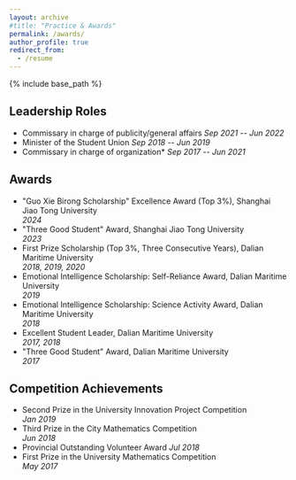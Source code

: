 ```yaml
---
layout: archive
#title: "Practice & Awards"
permalink: /awards/
author_profile: true
redirect_from:
  - /resume
---
```

{% include base_path %}

## Leadership Roles
- Commissary in charge of publicity/general affairs
  _Sep 2021 -- Jun 2022_
- Minister of the Student Union
  _Sep 2018 -- Jun 2019_
- Commissary in charge of organization* 
  _Sep 2017 -- Jun 2021_

## Awards
- "Guo Xie Birong Scholarship" Excellence Award (Top 3%), Shanghai Jiao Tong University  
  _2024_
- "Three Good Student" Award, Shanghai Jiao Tong University  
  _2023_
- First Prize Scholarship (Top 3%, Three Consecutive Years), Dalian Maritime University  
  _2018, 2019, 2020_
- Emotional Intelligence Scholarship: Self-Reliance Award, Dalian Maritime University  
  _2019_
- Emotional Intelligence Scholarship: Science Activity Award, Dalian Maritime University  
  _2018_
- Excellent Student Leader, Dalian Maritime University  
  _2017, 2018_
- "Three Good Student" Award, Dalian Maritime University  
  _2017_

## Competition Achievements
- Second Prize in the University Innovation Project Competition  
  _Jan 2019_
- Third Prize in the City Mathematics Competition  
  _Jun 2018_
- Provincial Outstanding Volunteer Award
  _Jul 2018_
- First Prize in the University Mathematics Competition  
  _May 2017_

